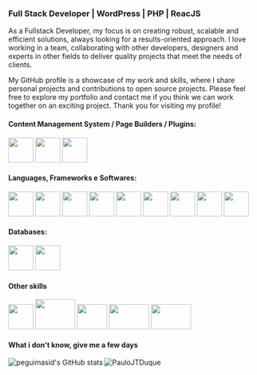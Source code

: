 
### Full Stack Developer | WordPress | PHP | ReacJS


As a Fullstack Developer, my focus is on creating robust, scalable and efficient solutions, always looking for a results-oriented approach. I love working in a team, collaborating with other developers, designers and experts in other fields to deliver quality projects that meet the needs of clients.

My GitHub profile is a showcase of my work and skills, where I share personal projects and contributions to open source projects. Please feel free to explore my portfolio and contact me if you think we can work together on an exciting project. Thank you for visiting my profile!

#### Content Management System / Page Builders / Plugins: 

<div display="inline">
  <img width="50" height="50" src="https://user-images.githubusercontent.com/79607560/235223345-1c5fb25f-adae-4b27-bce4-9c576fd0adbb.png" />       
  <img width="50" height="50" src="https://user-images.githubusercontent.com/79607560/235221241-330f8b97-19d9-4a38-9608-1ac962505f2a.png" />
  <img width="50" height="50" src="https://user-images.githubusercontent.com/79607560/235226226-1d31061e-68ad-4717-a90f-c2eb0fe3978a.png" />
 </div>

#### Languages, Frameworks e Softwares:
<div display="inline">
  <img width="50" height="50" src="https://cdn.jsdelivr.net/gh/devicons/devicon/icons/html5/html5-original.svg" />  
  <img width="50" height="50" src="https://cdn.jsdelivr.net/gh/devicons/devicon/icons/css3/css3-original.svg" />
  <img width="50" height="50" src="https://cdn.jsdelivr.net/gh/devicons/devicon/icons/javascript/javascript-original.svg" />
  <img width="50" height="50" src="https://cdn.jsdelivr.net/gh/devicons/devicon/icons/php/php-original.svg" />
  <img width="50" height="50" src="https://cdn.jsdelivr.net/gh/devicons/devicon/icons/nodejs/nodejs-plain-wordmark.svg" />
  <img width="50" height="50" src="https://cdn.jsdelivr.net/gh/devicons/devicon/icons/react/react-original-wordmark.svg" />
  <img width="50" height="50" src="https://cdn.jsdelivr.net/gh/devicons/devicon/icons/bootstrap/bootstrap-original-wordmark.svg" />
  <img width="50" height="50" src="https://cdn.jsdelivr.net/gh/devicons/devicon/icons/vscode/vscode-original.svg" />
  <img width="50" height="50" src="https://cdn.jsdelivr.net/gh/devicons/devicon/icons/git/git-original.svg" />  
</div>
 
 #### Databases:
<div display="inline">
  <img width="50" height="50" src="https://cdn.jsdelivr.net/gh/devicons/devicon/icons/mysql/mysql-original-wordmark.svg" />
  <img width="50" height="50" src="https://cdn.jsdelivr.net/gh/devicons/devicon/icons/mongodb/mongodb-plain-wordmark.svg" />
</div>

#### Other skills
<div display="inline">
  <img width="50" height="50" src="https://pauloduque.dev/wp-content/uploads/2023/04/Google_Ads_logo.svg.png" />
  <img width="80" height="60" src="https://pauloduque.dev/wp-content/uploads/2023/04/Google_Analytics-removebg-preview.png" />
  <img width="60" height="50" src="https://pauloduque.dev/wp-content/uploads/2023/04/Google_Tag_Manager-removebg-preview-1.png" />
  <img width="80" height="50" src="https://pauloduque.dev/wp-content/uploads/2023/04/google-search-console-removebg-preview.png" />
  <img width="80" height="50" src="https://pauloduque.dev/wp-content/uploads/2022/04/Cpanel-removebg-preview.png" />
</div>

#### What i don't know, give me a few days <br>

<p><img align="left" src="https://github-readme-stats-peguimasid.vercel.app/api?username=PauloJTDuque&show_icons=true&hide=&count_private=true&title_color=3382ed&text_color=ffffff&icon_color=3382ed&bg_color=171717&hide_border=true&show_icons=true" alt="peguimasid's GitHub stats" /></p>
<p><img align="center" src="https://github-readme-stats.vercel.app/api/top-langs?username=PauloJTDuque&show_icons=true&locale=EN&layout=compact&theme=radical" alt="PauloJTDuque" /></p>



<!--
**PauloJTDuque/PauloJTDuque** is a ✨ _special_ ✨ repository because its `README.md` (this file) appears on your GitHub profile.

Here are some ideas to get you started:

- 🔭 I’m currently working on ...
- 🌱 I’m currently learning ...
- 👯 I’m looking to collaborate on ...
- 🤔 I’m looking for help with ...
- 💬 Ask me about ...
- 📫 How to reach me: ...
- 😄 Pronouns: ...
- ⚡ Fun fact: ...
-->
